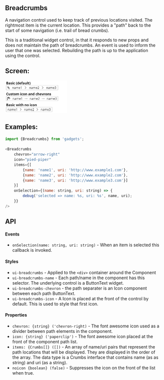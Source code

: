<a name="module_Breadcrumbs"></a>

## Breadcrumbs
A navigation control used to keep track of previous locations visited.  The
rightmost item is the current location.  This provides a "path" back to the
start of some navigation (i.e. trail of bread crumbs).

This is a traditional widget control, in that it responds to new props and
does not maintain the path of breadcrumbs.  An event is used to inform the
user that one was selected.  Rebuilding the path is up to the application
using the control.

## Screen:
<img src="https://github.com/jmquigley/gadgets/blob/master/images/breadcrumbs.png" width="40%" />

## Examples:

```javascript
import {Breadcrumbs} from 'gadgets';

<Breadcrumbs
    chevron="arrow-right"
    icon="pied-piper"
    items={[
        {name: 'name1', uri: 'http://www.example1.com'},
        {name: 'name2', uri: 'http://www.example2.com'},
        {name: 'name3', uri: 'http://www.example3.com'}]
    }]
    onSelection={(name: string, uri: string) => {
        debug('selected => name: %s, uri: %s', name, uri);
    }}
/>
```

## API
#### Events
- `onSelection(name: string, uri: string)` - When an item is selected this
callback is invoked.

#### Styles
- `ui-breadcrumbs` - Applied to the `<div>` container around the Component
- `ui-breadcrumbs-name` - Each path/name in the component has this selector.
The underlying control is a ButtonText widget.
- `ui-breadcrumbs-chevron` - the path separater is an Icon component between
each path ButtonText.
- `ui-breadcrumbs-icon` - A Icon is placed at the front of the control by
default.  This is used to style that first icon.

#### Properties
- `chevron: {string} ('chevron-right)` - The font awesome icon used as a
divider between path elements in the component.
- `icon: {string} ('paperclip')` - The font awesome icon placed at the
front of the component path list.
- `items: {Crumbs[]} ([])` - An array of name/uri pairs that represent the
path locations that will be displayed.  They are displayed in the order
of the array.  The data type is a Crumbs interface that contains name (as
as string) and uri (as a string).
- `noicon {boolean} (false)` - Suppresses the icon on the front of the
list when true.


